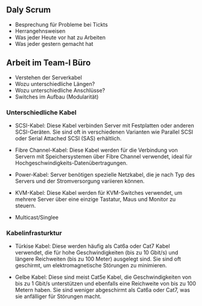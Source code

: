 ## Daly Scrum
- Besprechung für Probleme bei Tickts
- Herrangehnsweisen 
- Was jeder Heute vor hat zu Arbeiten
- Was jeder gestern gemacht hat

## Arbeit im Team-I Büro
- Verstehen der Serverkabel
- Wozu unterschiedliche Längen?
- Wozu unterschiedliche Anschlüsse?
- Switches im Aufbau (Modularität)

### Unterschiedliche Kabel
- SCSI-Kabel: Diese Kabel verbinden Server mit Festplatten oder anderen SCSI-Geräten. Sie sind oft in verschiedenen Varianten wie Parallel SCSI oder Serial Attached SCSI (SAS) erhältlich.

- Fibre Channel-Kabel: Diese Kabel werden für die Verbindung von Servern mit Speichersystemen über Fibre Channel verwendet, ideal für Hochgeschwindigkeits-Datenübertragungen.

- Power-Kabel: Server benötigen spezielle Netzkabel, die je nach Typ des Servers und der Stromversorgung variieren können.

- KVM-Kabel: Diese Kabel werden für KVM-Switches verwendet, um mehrere Server über eine einzige Tastatur, Maus und Monitor zu steuern.
- Multicast/Singlee

### Kabelinfrasturktur
- Türkise Kabel: Diese werden häufig als Cat6a oder Cat7 Kabel verwendet, die für hohe Geschwindigkeiten  (bis zu 10 Gbit/s) und längere Reichweiten (bis zu 100 Meter) ausgelegt sind. Sie sind oft geschirmt, um elektromagnetische Störungen zu minimieren.

- Gelbe Kabel: Diese sind meist Cat5e Kabel, die Geschwindigkeiten von bis zu 1 Gbit/s unterstützen und ebenfalls eine Reichweite von bis zu 100 Metern haben. Sie sind weniger abgeschirmt als Cat6a oder Cat7, was sie anfälliger für Störungen macht.


